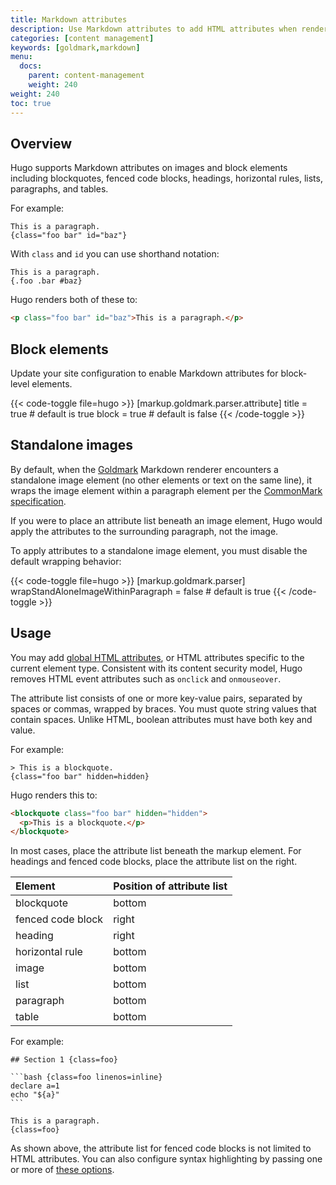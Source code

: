 ```yaml
---
title: Markdown attributes
description: Use Markdown attributes to add HTML attributes when rendering Markdown to HTML.
categories: [content management]
keywords: [goldmark,markdown]
menu:
  docs:
    parent: content-management
    weight: 240
weight: 240
toc: true
---
```


## Overview

Hugo supports Markdown attributes on images and block elements including blockquotes, fenced code blocks, headings, horizontal rules, lists, paragraphs, and tables.

For example:

```text
This is a paragraph.
{class="foo bar" id="baz"}
```

With `class` and `id` you can use shorthand notation:

```text
This is a paragraph.
{.foo .bar #baz}
```

Hugo renders both of these to:

```html
<p class="foo bar" id="baz">This is a paragraph.</p>
```

## Block elements

Update your site configuration to enable Markdown attributes for block-level elements.

{{< code-toggle file=hugo >}}
[markup.goldmark.parser.attribute]
title = true # default is true
block = true # default is false
{{< /code-toggle >}}

## Standalone images

By default, when the [Goldmark] Markdown renderer encounters a standalone image element (no other elements or text on the same line), it wraps the image element within a paragraph element per the [CommonMark specification].

[CommonMark specification]: https://spec.commonmark.org/current/
[Goldmark]: https://github.com/yuin/goldmark

If you were to place an attribute list beneath an image element, Hugo would apply the attributes to the surrounding paragraph, not the image.

To apply attributes to a standalone image element, you must disable the default wrapping behavior:

{{< code-toggle file=hugo >}}
[markup.goldmark.parser]
wrapStandAloneImageWithinParagraph = false # default is true
{{< /code-toggle >}}

## Usage

You may add [global HTML attributes], or HTML attributes specific to the current element type. Consistent with its content security model, Hugo removes HTML event attributes such as `onclick` and `onmouseover`.

[global HTML attributes]: https://developer.mozilla.org/en-US/docs/Web/HTML/Global_attributes

The attribute list consists of one or more key-value pairs, separated by spaces or commas, wrapped by braces. You must quote string values that contain spaces. Unlike HTML, boolean attributes must have both key and value.

For example:

```text
> This is a blockquote.
{class="foo bar" hidden=hidden}
```

Hugo renders this to:

```html
<blockquote class="foo bar" hidden="hidden">
  <p>This is a blockquote.</p>
</blockquote>
```

In most cases, place the attribute list beneath the markup element. For headings and fenced code blocks, place the attribute list on the right.

Element|Position of attribute list
:--|:--
blockquote | bottom
fenced code block | right
heading | right
horizontal rule | bottom
image | bottom
list  | bottom
paragraph | bottom
table | bottom

For example:

````text
## Section 1 {class=foo}

```bash {class=foo linenos=inline}
declare a=1
echo "${a}"
```

This is a paragraph.
{class=foo}
````

As shown above, the attribute list for fenced code blocks is not limited to HTML attributes. You can also configure syntax highlighting by passing one or more of [these options](/functions/transform/highlight/#options).
